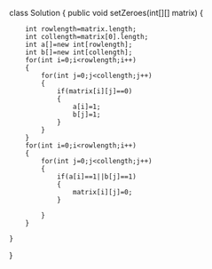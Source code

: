 class Solution {
    public void setZeroes(int[][] matrix) {
        
        int rowlength=matrix.length;
        int collength=matrix[0].length;
        int a[]=new int[rowlength];
        int b[]=new int[collength];
        for(int i=0;i<rowlength;i++)
        {
            for(int j=0;j<collength;j++)
            {
                if(matrix[i][j]==0)
                {
                    a[i]=1;
                    b[j]=1;
                }
            }
        }
        for(int i=0;i<rowlength;i++)
        {
            for(int j=0;j<collength;j++)
            {
                if(a[i]==1||b[j]==1)
                {
                    matrix[i][j]=0;
                }

            }
        }

    }
}
